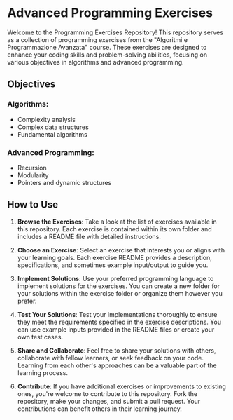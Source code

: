 # Advanced Programming Exercises

Welcome to the Programming Exercises Repository! This repository serves as a collection of programming exercises from the "Algoritmi e Programmazione Avanzata" course. These exercises are designed to enhance your coding skills and problem-solving abilities, focusing on various objectives in algorithms and advanced programming.

## Objectives

### Algorithms:
- Complexity analysis
- Complex data structures
- Fundamental algorithms

### Advanced Programming:
- Recursion
- Modularity
- Pointers and dynamic structures

## How to Use

1. **Browse the Exercises**: Take a look at the list of exercises available in this repository. Each exercise is contained within its own folder and includes a README file with detailed instructions.

2. **Choose an Exercise**: Select an exercise that interests you or aligns with your learning goals. Each exercise README provides a description, specifications, and sometimes example input/output to guide you.

3. **Implement Solutions**: Use your preferred programming language to implement solutions for the exercises. You can create a new folder for your solutions within the exercise folder or organize them however you prefer.

4. **Test Your Solutions**: Test your implementations thoroughly to ensure they meet the requirements specified in the exercise descriptions. You can use example inputs provided in the README files or create your own test cases.

5. **Share and Collaborate**: Feel free to share your solutions with others, collaborate with fellow learners, or seek feedback on your code. Learning from each other's approaches can be a valuable part of the learning process.

6. **Contribute**: If you have additional exercises or improvements to existing ones, you're welcome to contribute to this repository. Fork the repository, make your changes, and submit a pull request. Your contributions can benefit others in their learning journey.